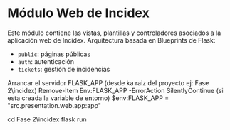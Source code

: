 # Módulo Web de Incidex

Este módulo contiene las vistas, plantillas y controladores asociados a la aplicación web de Incidex.
Arquitectura basada en Blueprints de Flask:
- `public`: páginas públicas
- `auth`: autenticación
- `tickets`: gestión de incidencias

Arrancar el servidor FLASK_APP (desde ka raiz del proyecto ej: Fase 2\incidex)
Remove-Item Env:FLASK_APP -ErrorAction SilentlyContinue (si esta creada la variable de entorno)
$env:FLASK_APP = "src.presentation.web.app:app"

cd Fase 2\incidex
flask run